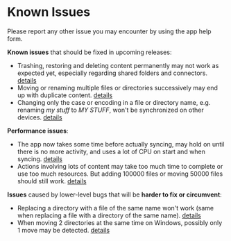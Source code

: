 # Known Issues

Please report any other issue you may encounter by using the app help form.

**Known issues** that should be fixed in upcoming releases:

* Trashing, restoring and deleting content permanently may not work as expected
  yet, especially regarding shared folders and connectors.
  [details](https://trello.com/c/6jfO4hoB)
* Moving or renaming multiple files or directories successively may end up
  with duplicate content. [details](https://trello.com/c/ZTD669wz)
* Changing only the case or encoding in a file or directory name, e.g. renaming
  *my stuff* to *MY STUFF*, won't be synchronized on other devices.
  [details](https://trello.com/c/Phc3lLEr)

**Performance issues**:

* The app now takes some time before actually syncing, may hold on until
  there is no more activity, and uses a lot of CPU on start and when syncing.
  [details](https://trello.com/c/IQEImXQF)
* Actions involving lots of content may take too much time to complete or use
  too much resources. But adding 100000 files or moving 50000 files should
  still work. [details](https://trello.com/c/IQEImXQF)

**Issues** caused by lower-level bugs that will be **harder to fix or circumvent**:

* Replacing a directory with a file of the same name won't work (same when
  replacing a file with a directory of the same name).
  [details](https://trello.com/c/rBQ2XXwp)
* When moving 2 directories at the same time on Windows, possibly only 1 move
  may be detected. [details](https://trello.com/c/X3QMUQO3)

